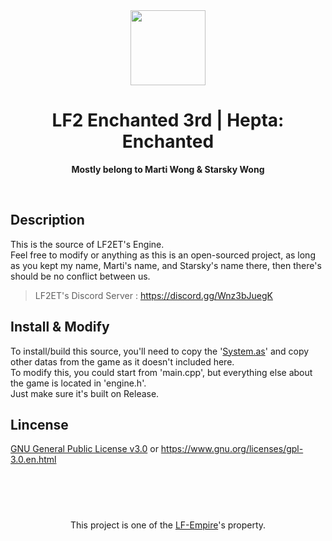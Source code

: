 <div align="center">
  <img src="icon.png" width="120"/>
  <h1>LF2 Enchanted 3rd | Hepta: Enchanted</h1>
  <p><strong>Mostly belong to Marti Wong & Starsky Wong</strong></p>
</div>
<br/>

## Description
  This is the source of LF2ET's Engine.                                                                  
  Feel free to modify or anything as this is an open-sourced project, as long as you kept my name, Marti's name, and Starsky's name there, then there's should be no conflict between us.

> LF2ET's Discord Server : https://discord.gg/Wnz3bJuegK

## Install & Modify
To install/build this source, you'll need to copy the '[System.as](https://github.com/Mesujin/LF2-Enchanted-3rd-AI-and-System/)' and copy other datas from the game as it doesn't included here. <br/>
To modify this, you could start from 'main.cpp', but everything else about the game is located in 'engine.h'. <br/>
Just make sure it's built on Release.

## Lincense
[GNU General Public License v3.0](LICENSE) or https://www.gnu.org/licenses/gpl-3.0.en.html


<br/>
<br/>
<div align="center"><h1></h1>
This project is one of the <a href="https://lf-empire.de/">LF-Empire</a>'s property.
</div>
